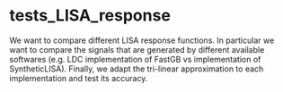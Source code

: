 # tests_LISA_response
We want to compare different LISA response functions. In particular we want to compare the signals that are generated by different available softwares (e.g. LDC implementation of FastGB vs implementation of SyntheticLISA). Finally, we adapt the tri-linear approximation to each implementation and test its accuracy.
